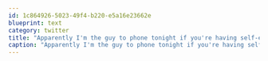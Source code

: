 ```yaml
---
id: 1c864926-5023-49f4-b220-e5a16e23662e
blueprint: text
category: twitter
title: "Apparently I'm the guy to phone tonight if you're having self-esteem issues"
caption: "Apparently I'm the guy to phone tonight if you're having self-esteem issues"
---
```

